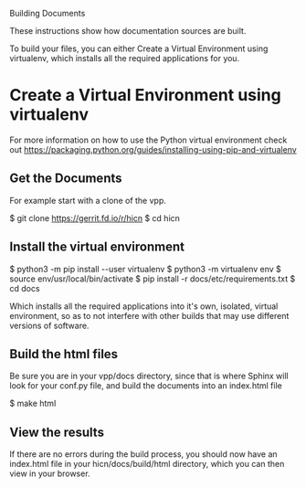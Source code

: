 
Building Documents

These instructions show how documentation sources are built.

To build your files, you can either Create a Virtual Environment using
virtualenv, which installs all the required applications for you.

Create a Virtual Environment using virtualenv
============================

For more information on how to use the Python virtual environment check
out https://packaging.python.org/guides/installing-using-pip-and-virtualenv

Get the Documents
------------------------------

For example start with a clone of the vpp.

$ git clone https://gerrit.fd.io/r/hicn
$ cd hicn

Install the virtual environment
----------------------------------------------

$ python3 -m pip install --user virtualenv
$ python3 -m virtualenv env
$ source env/usr/local/bin/activate
$ pip install -r docs/etc/requirements.txt
$ cd docs

Which installs all the required applications into it's own, isolated,
virtual environment, so as to not interfere with other builds that may
use different versions of software.

Build the html files
----------------------------

Be sure you are in your vpp/docs directory, since that is where Sphinx will
look for your conf.py file, and build the documents into an index.html file

$ make html

View the results
------------------------

If there are no errors during the build process, you should now have an
index.html file in your hicn/docs/build/html directory, which you can
then view in your browser.
